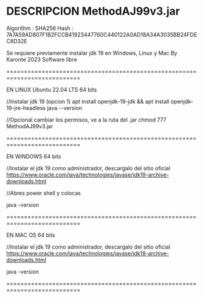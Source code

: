 DESCRIPCION MethodAJ99v3.jar
===========================================================================

Algorithm : SHA256
Hash      : 7A7A59AD807F1B2FCCB41923447760C440122A0AD18A34A3035BB24FDEC8D32E

Se requiere previamente instalar jdk 19 en Windows, Linux y Mac
By Karonte 2023
Software libre

===========================================================================

EN LINUX Ubuntu 22.04 LTS 64 bits

//Instalar jdk 19 (opcion 1)
apt install openjdk-19-jdk && apt install openjdk-19-jre-headless
java --version

//Opcional cambiar los permisos, ve a la ruta del .jar
chmod 777 MethodAJ99v3.jar

===========================================================================

EN WINDOWS 64 bits

//Instalar el jdk 19 como administrador, descargalo del sitio oficial
https://www.oracle.com/java/technologies/javase/jdk19-archive-downloads.html

//Abres power shell y colocas

java -version

===========================================================================

EN MAC OS 64 bits

//Instalar el jdk 19 como administrador, descargalo del sitio oficial
https://www.oracle.com/java/technologies/javase/jdk19-archive-downloads.html

java -version

===========================================================================
